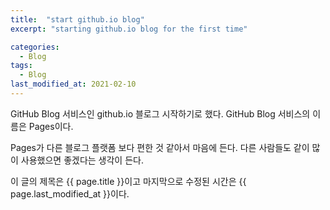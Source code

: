 ```yaml
---
title:  "start github.io blog"
excerpt: "starting github.io blog for the first time"

categories:
  - Blog
tags:
  - Blog
last_modified_at: 2021-02-10
---
```


GitHub Blog 서비스인 github.io 블로그 시작하기로 했다.
GitHub Blog 서비스의 이름은 Pages이다.

Pages가 다른 블로그 플랫폼 보다 편한 것 같아서 마음에 든다.
다른 사람들도 같이 많이 사용했으면 좋겠다는 생각이 든다.

이 글의 제목은 {{ page.title }}이고 
마지막으로 수정된 시간은 {{ page.last_modified_at }}이다.
